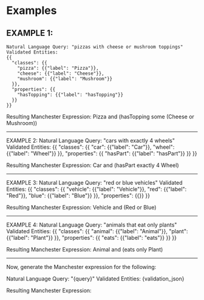 # Examples
## EXAMPLE 1:
```
Natural Language Query: "pizzas with cheese or mushroom toppings"
Validated Entities:
{{
  "classes": {{
    "pizza": {{"label": "Pizza"}},
    "cheese": {{"label": "Cheese"}},
    "mushroom": {{"label": "Mushroom"}}
  }},
  "properties": {{
    "hasTopping": {{"label": "hasTopping"}}
  }}
}}
```
Resulting Manchester Expression:
Pizza and (hasTopping some (Cheese or Mushroom))

---
EXAMPLE 2:
Natural Language Query: "cars with exactly 4 wheels"
Validated Entities:
{{
  "classes": {{
    "car": {{"label": "Car"}},
    "wheel": {{"label": "Wheel"}}
  }},
  "properties": {{
    "hasPart": {{"label": "hasPart"}}
  }}
}}

Resulting Manchester Expression:
Car and (hasPart exactly 4 Wheel)

---
EXAMPLE 3:
Natural Language Query: "red or blue vehicles"
Validated Entities:
{{
  "classes": {{
    "vehicle": {{"label": "Vehicle"}},
    "red": {{"label": "Red"}},
    "blue": {{"label": "Blue"}}
  }},
  "properties": {{}}
}}

Resulting Manchester Expression:
Vehicle and (Red or Blue)

---
EXAMPLE 4:
Natural Language Query: "animals that eat only plants"
Validated Entities:
{{
  "classes": {{
    "animal": {{"label": "Animal"}},
    "plant": {{"label": "Plant"}}
  }},
  "properties": {{
    "eats": {{"label": "eats"}}
  }}
}}

Resulting Manchester Expression:
Animal and (eats only Plant)

---
Now, generate the Manchester expression for the following:

Natural Language Query: "{query}"
Validated Entities:
{validation_json}

Resulting Manchester Expression:
